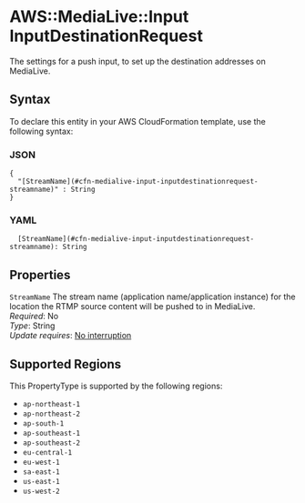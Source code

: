 # AWS::MediaLive::Input InputDestinationRequest<a name="aws-properties-medialive-input-inputdestinationrequest"></a>

The settings for a push input, to set up the destination addresses on MediaLive\.

## Syntax<a name="aws-properties-medialive-input-inputdestinationrequest-syntax"></a>

To declare this entity in your AWS CloudFormation template, use the following syntax:

### JSON<a name="aws-properties-medialive-input-inputdestinationrequest-syntax.json"></a>

```
{
  "[StreamName](#cfn-medialive-input-inputdestinationrequest-streamname)" : String
}
```

### YAML<a name="aws-properties-medialive-input-inputdestinationrequest-syntax.yaml"></a>

```
  [StreamName](#cfn-medialive-input-inputdestinationrequest-streamname): String
```

## Properties<a name="aws-properties-medialive-input-inputdestinationrequest-properties"></a>

`StreamName`  <a name="cfn-medialive-input-inputdestinationrequest-streamname"></a>
The stream name \(application name/application instance\) for the location the RTMP source content will be pushed to in MediaLive\.   
*Required*: No  
*Type*: String  
*Update requires*: [No interruption](https://docs.aws.amazon.com/AWSCloudFormation/latest/UserGuide/using-cfn-updating-stacks-update-behaviors.html#update-no-interrupt)

## Supported Regions

This PropertyType is supported by the following regions:

- `ap-northeast-1`
- `ap-northeast-2`
- `ap-south-1`
- `ap-southeast-1`
- `ap-southeast-2`
- `eu-central-1`
- `eu-west-1`
- `sa-east-1`
- `us-east-1`
- `us-west-2`
